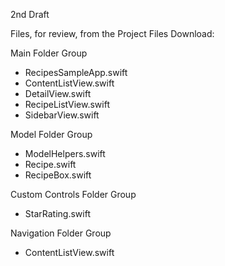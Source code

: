2nd Draft

Files, for review, from the Project Files Download:

Main Folder Group
* RecipesSampleApp.swift
* ContentListView.swift
* DetailView.swift
* RecipeListView.swift
* SidebarView.swift

Model Folder Group
* ModelHelpers.swift
* Recipe.swift
* RecipeBox.swift

Custom Controls Folder Group
* StarRating.swift

Navigation Folder Group
* ContentListView.swift
